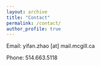 ```yaml
---
layout: archive
title: "Contact"
permalink: /contact/
author_profile: true
---
```



Email:
     yifan.zhao [at] mail.mcgill.ca

Phone:
     514.663.5118

